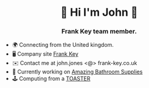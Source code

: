 <h1 align="center">👋 Hi I'm John 👋</h1>
<h3 align="center">Frank Key team member.</h3>

*   🌍  Connecting from the United kingdom.
*   🖥️  Company site [Frank Key](https://www.frank-key.io/)
*   ✉️  Contact me at john.jones <@> frank-key.co.uk
*   🚀  Currently working on [Amazing Bathroom Supplies](https://amazingbathroomsupplies.co.uk/)
*   🕹️  Computing from a [TOASTER](https://lenovo.com)

